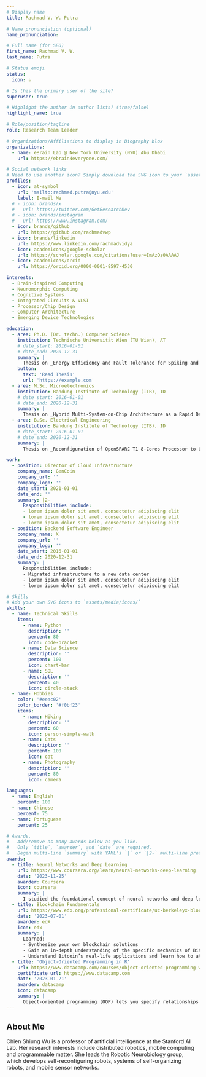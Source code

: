 ```yaml
---
# Display name
title: Rachmad V. W. Putra

# Name pronunciation (optional)
name_pronunciation: 

# Full name (for SEO)
first_name: Rachmad V. W. 
last_name: Putra

# Status emoji
status:
  icon: ☕️

# Is this the primary user of the site?
superuser: true

# Highlight the author in author lists? (true/false)
highlight_name: true

# Role/position/tagline
role: Research Team Leader

# Organizations/Affiliations to display in Biography blox
organizations:
  - name: eBrain Lab @ New York University (NYU) Abu Dhabi
    url: https://ebrain4everyone.com/

# Social network links
# Need to use another icon? Simply download the SVG icon to your `assets/media/icons/` folder.
profiles:
  - icon: at-symbol
    url: 'mailto:rachmad.putra@nyu.edu'
    label: E-mail Me
  # - icon: brands/x
  #   url: https://twitter.com/GetResearchDev
  # - icon: brands/instagram
  #   url: https://www.instagram.com/
  - icon: brands/github
    url: https://github.com/rachmadvwp
  - icon: brands/linkedin
    url: https://www.linkedin.com/rachmadvidya
  - icon: academicons/google-scholar
    url: https://scholar.google.com/citations?user=ImAzOz0AAAAJ
  - icon: academicons/orcid
    url: https://orcid.org/0000-0001-8597-4530

interests:
  - Brain-inspired Computing 
  - Neuromorphic Computing 
  - Cognitive Systems
  - Integrated Circuits & VLSI
  - Processor/Chip Design
  - Computer Architecture
  - Emerging Device Technologies

education:
  - area: Ph.D. (Dr. techn.) Computer Science
    institution: Technische Universität Wien (TU Wien), AT 
    # date_start: 2016-01-01
    # date_end: 2020-12-31
    summary: |
      Thesis on _Energy Efficiency and Fault Tolerance for Spiking and Deep Neural Networks_. Supervised by [Prof. Muhammad Shafique](https://ebrain4everyone.com/). 
    button:
      text: 'Read Thesis'
      url: 'https://example.com'
  - area: M.Sc. Microelectronics
    institution: Bandung Institute of Technology (ITB), ID
    # date_start: 2016-01-01
    # date_end: 2020-12-31
    summary: |
      Thesis on _Hybrid Multi-System-on-Chip Architecture as a Rapid Development Approach for a High-Flexibility System_. Supervised by [Prof. Trio Adiono]. 
  - area: B.Sc. Electrical Engineering
    institution: Bandung Institute of Technology (ITB), ID
    # date_start: 2016-01-01
    # date_end: 2020-12-31
    summary: |
      Thesis on _Reconfiguration of OpenSPARC T1 8-Cores Processor to Low-Cost Single-Core Processor_. Supervised by [Prof. Trio Adiono]. 

work:
  - position: Director of Cloud Infrastructure
    company_name: GenCoin
    company_url: ''
    company_logo: ''
    date_start: 2021-01-01
    date_end: ''
    summary: |2-
      Responsibilities include:
      - lorem ipsum dolor sit amet, consectetur adipiscing elit
      - lorem ipsum dolor sit amet, consectetur adipiscing elit
      - lorem ipsum dolor sit amet, consectetur adipiscing elit
  - position: Backend Software Engineer
    company_name: X
    company_url: ''
    company_logo: ''
    date_start: 2016-01-01
    date_end: 2020-12-31
    summary: |
      Responsibilities include:
      - Migrated infrastructure to a new data center
      - lorem ipsum dolor sit amet, consectetur adipiscing elit
      - lorem ipsum dolor sit amet, consectetur adipiscing elit

# Skills
# Add your own SVG icons to `assets/media/icons/`
skills:
  - name: Technical Skills
    items:
      - name: Python
        description: ''
        percent: 80
        icon: code-bracket
      - name: Data Science
        description: ''
        percent: 100
        icon: chart-bar
      - name: SQL
        description: ''
        percent: 40
        icon: circle-stack
  - name: Hobbies
    color: '#eeac02'
    color_border: '#f0bf23'
    items:
      - name: Hiking
        description: ''
        percent: 60
        icon: person-simple-walk
      - name: Cats
        description: ''
        percent: 100
        icon: cat
      - name: Photography
        description: ''
        percent: 80
        icon: camera

languages:
  - name: English
    percent: 100
  - name: Chinese
    percent: 75
  - name: Portuguese
    percent: 25

# Awards.
#   Add/remove as many awards below as you like.
#   Only `title`, `awarder`, and `date` are required.
#   Begin multi-line `summary` with YAML's `|` or `|2-` multi-line prefix and indent 2 spaces below.
awards:
  - title: Neural Networks and Deep Learning
    url: https://www.coursera.org/learn/neural-networks-deep-learning
    date: '2023-11-25'
    awarder: Coursera
    icon: coursera
    summary: |
      I studied the foundational concept of neural networks and deep learning. By the end, I was familiar with the significant technological trends driving the rise of deep learning; build, train, and apply fully connected deep neural networks; implement efficient (vectorized) neural networks; identify key parameters in a neural network’s architecture; and apply deep learning to your own applications.
  - title: Blockchain Fundamentals
    url: https://www.edx.org/professional-certificate/uc-berkeleyx-blockchain-fundamentals
    date: '2023-07-01'
    awarder: edX
    icon: edx
    summary: |
      Learned:
      - Synthesize your own blockchain solutions
      - Gain an in-depth understanding of the specific mechanics of Bitcoin
      - Understand Bitcoin’s real-life applications and learn how to attack and destroy Bitcoin, Ethereum, smart contracts and Dapps, and alternatives to Bitcoin’s Proof-of-Work consensus algorithm
  - title: 'Object-Oriented Programming in R'
    url: https://www.datacamp.com/courses/object-oriented-programming-with-s3-and-r6-in-r
    certificate_url: https://www.datacamp.com
    date: '2023-01-21'
    awarder: datacamp
    icon: datacamp
    summary: |
      Object-oriented programming (OOP) lets you specify relationships between functions and the objects that they can act on, helping you manage complexity in your code. This is an intermediate level course, providing an introduction to OOP, using the S3 and R6 systems. S3 is a great day-to-day R programming tool that simplifies some of the functions that you write. R6 is especially useful for industry-specific analyses, working with web APIs, and building GUIs.
---
```


## About Me

Chien Shiung Wu is a professor of artificial intelligence at the Stanford AI Lab. Her research interests include distributed robotics, mobile computing and programmable matter. She leads the Robotic Neurobiology group, which develops self-reconfiguring robots, systems of self-organizing robots, and mobile sensor networks.
